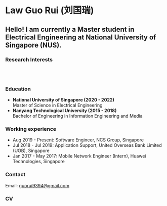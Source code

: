 # Law Guo Rui (刘国瑞)

## Hello! I am currently a Master student in Electrical Engineering at National University of Singapore (NUS).

### Research Interests
<br>
<br>

### Education
- **National University of Singapore (2020 - 2022)**
<br> Master of Science in Electrical Engineering
- **Nanyang Technological University (2015 - 2018)**
<br> Bachelor of Engineering in Information Engineering and Media

### Working experience
- Aug 2019 - Present: Software Engineer, NCS Group, Singapore
- Jul 2018 - Jul 2019: Application Support, United Overseas Bank Limited (UOB), Singapore
- Jan 2017 - May 2017: Mobile Network Engineer (Intern), Huawei Technologies, Singapore

### Contact
Email: guorui9394@gmail.com

### CV
<br>
